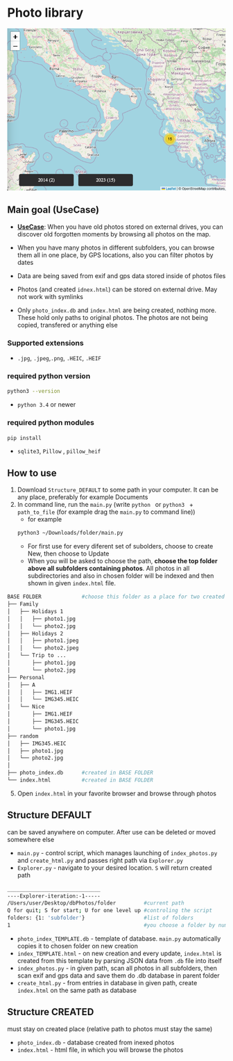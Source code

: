 # Photo library
![web browser screenshot of map](examples/example-map.png)
## Main goal (UseCase)
- **<ins>UseCase</ins>**: When you have old photos stored on external drives, you can discover old forgotten moments by browsing all photos on the map.

- When you have many photos in different subfolders, you can browse them all in one place, by GPS locations, also you can filter photos by dates
- Data are being saved from exif and gps data stored inside of photos files
- Photos (and created `idnex.html`) can be stored on external drive. May not work with symlinks
- Only `photo_index.db` and `index.html` are being created, nothing more. These hold only paths to original photos. The photos are not being copied, transfered or anything else 

### Supported extensions
- `.jpg`, `.jpeg`,`.png`, `.HEIC`, `.HEIF`
### required python version
```bash
python3 --version
```
- `python 3.4` or newer
### required python modules
```bash
pip install 
```
- `sqlite3`, `Pillow` , `pillow_heif`

## How to use
1. Download `Structure_DEFAULT` to some path in your computer. It can be any place, preferably for example Documents
2. In command line, run the `main.py` (write `python ` or `python3 ` + `path_to_file` (for example drag the `main.py` to command line))
    - for example
    ```bash
    python3 ~/Downloads/folder/main.py
    ```
   - For first use for every diferent set of subolders, choose to create New, then choose to Update
   - When you will be asked to choose the path, **choose the top folder above all subfolders containing photos**. All photos in all subdirectories and also in chosen folder will be indexed and then shown in given `index.html` file.
```bash
BASE FOLDER             #choose this folder as a place for two created files
├── Family
│   ├── Holidays 1
│   │   ├── photo1.jpg
│   │   └── photo2.jpg
│   ├── Holidays 2
│   │   ├── photo1.jpeg
│   │   └── photo2.jpeg
│   └── Trip to ...
│       ├── photo1.jpg
│       └── photo2.jpg
├── Personal
│   ├── A
│   │   ├── IMG1.HEIF
│   │   └── IMG345.HEIC
│   └── Nice
│       ├── IMG1.HEIF
│       ├── IMG345.HEIC
│       └── photo1.jpg
├── random
│   ├── IMG345.HEIC
│   ├── photo1.jpg
│   └── photo2.jpg
│
├── photo_index.db      #created in BASE FOLDER
└── index.html          #created in BASE FOLDER
```
5. Open `index.html` in your favorite browser and browse through photos

## Structure DEFAULT
can be saved anywhere on computer. After use can be deleted or moved somewhere else
- `main.py` - control script, which manages launching of `index_photos.py` and `create_html.py` and passes right path via `Explorer.py`
- `Explorer.py` - navigate to your desired location. `S` will return created path
```bash
______________________________
----Explorer-iteration:-1-----
/Users/user/Desktop/dbPhotos/folder         #current path
Q for quit; S for start; U for one level up #controling the script
folders: {1: 'subfolder'}                   #list of folders
1                                           #you choose a folder by number
```
- `photo_index_TEMPLATE.db` - template of database. `main.py` automatically copies it to chosen folder on new creation
- `index_TEMPLATE.html` - on new creation and every update, `index.html` is created from this template by parsing JSON data from `.db` file into itself
- `index_photos.py` - in given path, scan all photos in all subfolders, then scan exif and gps data and save them do .db database in parent folder
- `create_html.py` - from entries in database in given path, create `index.html` on the same path as database 

## Structure CREATED
must stay on created place (relative path to photos must stay the same)
- `photo_index.db` - database created from inexed photos
- `index.html` - html file, in which you will browse the photos
